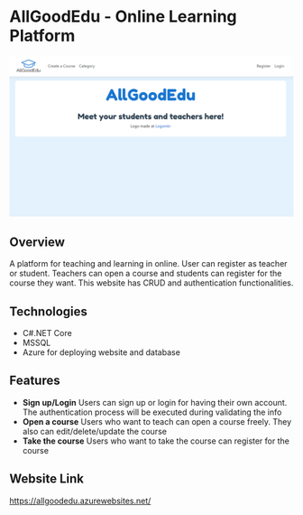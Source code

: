 # AllGoodEdu - Online Learning Platform

![](AllGoodEdu/wwwroot/img/products/readme.png)

## Overview
A platform for teaching and learning in online. User can register as teacher or student. Teachers can open a course and students can register for the course they want. This website has CRUD and authentication functionalities.

## Technologies
- C#.NET Core
- MSSQL
- Azure for deploying website and database

## Features
- **Sign up/Login**
  Users can sign up or login for having their own account. The authentication process will be executed during validating the info
- **Open a course**
  Users who want to teach can open a course freely. They also can edit/delete/update the course
- **Take the course**
  Users who want to take the course can register for the course

## Website Link
https://allgoodedu.azurewebsites.net/

